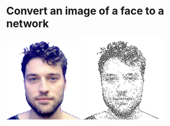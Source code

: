 # Convert an image of a face to a network

<p float="left">
  <img src="ulf.png" width="200" />
  <img src="ulf_bot10000_pow2.0sampling_kmin3_kmax10.png" width="215" /> 
</p>